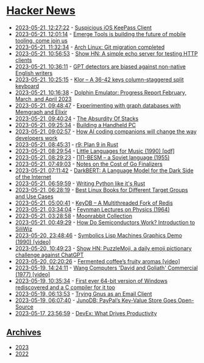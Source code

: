 # [Hacker News](https://kherrick.github.io/hacker-news/)

* [2023-05-21, 12:27:22](https://news.ycombinator.com/item?id=36020196) - [Suspicious iOS KeePass Client](https://old.reddit.com/r/techsupport/comments/13nqarb/suspicious_ios_keepass_client/)
* [2023-05-21, 12:01:14](https://news.ycombinator.com/item?id=36020029) - [Emerge Tools is building the future of mobile tooling, come join us](https://www.ycombinator.com/companies/emerge-tools/jobs/S8b1ojf-senior-software-engineer-remote)
* [2023-05-21, 11:32:34](https://news.ycombinator.com/item?id=36019870) - [Arch Linux: Git migration completed](https://archlinux.org/news/git-migration-completed/)
* [2023-05-21, 10:56:53](https://news.ycombinator.com/item?id=36019664) - [Show HN: A simple echo server for testing HTTP clients](https://echoserver.dev/)
* [2023-05-21, 10:36:11](https://news.ycombinator.com/item?id=36019580) - [GPT detectors are biased against non-native English writers](https://arxiv.org/abs/2304.02819)
* [2023-05-21, 10:25:15](https://news.ycombinator.com/item?id=36019535) - [Klor – A 36-42 keys column-staggered split keyboard](https://github.com/GEIGEIGEIST/KLOR)
* [2023-05-21, 10:16:38](https://news.ycombinator.com/item?id=36019485) - [Dolphin Emulator: Progress Report February, March, and April 2023](https://dolphin-emu.org/blog/2023/05/21/dolphin-progress-report-february-march-april-2023/)
* [2023-05-21, 09:48:47](https://news.ycombinator.com/item?id=36019336) - [Experimenting with graph databases with Memgraph and Elixir](https://0x7f.dev/post/elixir_memgraph/)
* [2023-05-21, 09:40:24](https://news.ycombinator.com/item?id=36019293) - [The Absurdity Of Stacks](https://www.tfeb.org/fragments/2023/03/25/the-absurdity-of-stacks/)
* [2023-05-21, 09:25:34](https://news.ycombinator.com/item?id=36019208) - [Building a Handheld PC](https://bytewelder.com/posts/2023/05/20/building-a-handheld-pc.html)
* [2023-05-21, 09:02:57](https://news.ycombinator.com/item?id=36019109) - [How AI coding companions will change the way developers work](https://www.allthingsdistributed.com/2023/04/how-ai-coding-companions-will-change-the-way-developers-work.html)
* [2023-05-21, 08:45:31](https://news.ycombinator.com/item?id=36019030) - [r9: Plan 9 in Rust](https://github.com/r9os/r9)
* [2023-05-21, 08:29:54](https://news.ycombinator.com/item?id=36018950) - [Little Languages for Music (1990) [pdf]](https://www.usenix.org/legacy/publications/compsystems/1990/spr_langston.pdf)
* [2023-05-21, 08:29:23](https://news.ycombinator.com/item?id=36018949) - [ПП-BESM – a Soviet language (1955)](http://xav.io/posts/besm/)
* [2023-05-21, 07:49:03](https://news.ycombinator.com/item?id=36018794) - [Notes on the Cost of Go Finalizers](https://utcc.utoronto.ca/~cks/space/blog/programming/GoFinalizerCostsNotes)
* [2023-05-21, 07:11:42](https://news.ycombinator.com/item?id=36018657) - [DarkBERT: A Language Model for the Dark Side of the Internet](https://arxiv.org/abs/2305.08596)
* [2023-05-21, 06:59:59](https://news.ycombinator.com/item?id=36018621) - [Writing Python like it&#x27;s Rust](https://kobzol.github.io/rust/python/2023/05/20/writing-python-like-its-rust.html)
* [2023-05-21, 06:28:19](https://news.ycombinator.com/item?id=36018512) - [Best Linux Books for Different Target Groups and Use Cases](https://linuxstans.com/linux-books/)
* [2023-05-21, 05:00:41](https://news.ycombinator.com/item?id=36018149) - [KeyDB – A Multithreaded Fork of Redis](https://docs.keydb.dev/)
* [2023-05-21, 03:34:04](https://news.ycombinator.com/item?id=36017793) - [Feynman Lectures on Physics (1964)](https://www.feynmanlectures.caltech.edu/)
* [2023-05-21, 03:28:58](https://news.ycombinator.com/item?id=36017775) - [Moonrabbit Collection](https://ldjam.com/events/ludum-dare/53/moonrabbit-collection)
* [2023-05-21, 00:49:29](https://news.ycombinator.com/item?id=36016982) - [How Do Semiconductors Work? Introduction to SiliWiz](https://tinytapeout.com/siliwiz/introduction/)
* [2023-05-20, 23:48:46](https://news.ycombinator.com/item?id=36016649) - [Symbolics Lisp Machines Graphics Demo (1990) [video]](https://www.youtube.com/watch?v=RQKlgza_HgE)
* [2023-05-20, 10:49:23](https://news.ycombinator.com/item?id=36010778) - [Show HN: PuzzleMoji, a daily emoji pictionary challenge against ChatGPT](https://puzzlemoji.com/)
* [2023-05-20, 02:20:26](https://news.ycombinator.com/item?id=36008830) - [Fermented coffee’s fruity aromas [video]](https://www.youtube.com/watch?v=rYvxJcR79PA)
* [2023-05-19, 14:24:11](https://news.ycombinator.com/item?id=36002355) - [Wang Computers &#x27;David and Goliath&#x27; Commercial (1977) [video]](https://www.youtube.com/watch?v=u7pBAt2kWqA)
* [2023-05-19, 10:35:34](https://news.ycombinator.com/item?id=35999951) - [First ever 64-bit version of Windows rediscovered and a C compiler for it too](https://www.theregister.com/2023/05/19/first_64bit_windows/)
* [2023-05-19, 06:13:53](https://news.ycombinator.com/item?id=35998390) - [Trying Gnus as an Email Client](https://gluer.org/blog/2023/trying-gnus-as-an-email-client/)
* [2023-05-19, 06:07:40](https://news.ycombinator.com/item?id=35998359) - [JunoDB: PayPal’s Key-Value Store Goes Open-Source](https://medium.com/paypal-tech/unlocking-the-power-of-junodb-paypals-key-value-store-goes-open-source-ee85f935bdc1)
* [2023-05-17, 23:56:59](https://news.ycombinator.com/item?id=35982722) - [DevEx: What Drives Productivity](https://queue.acm.org/detail.cfm?id=3595878)

## [Archives](archives/index.md)

* [2023](archives/2023/index.md)
* [2022](archives/2022/index.md)
